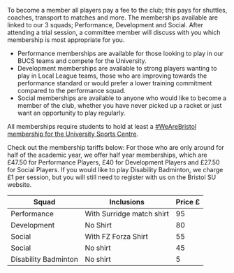 To become a member all players pay a fee to the club; this pays for shuttles, coaches, transport to matches and more. The memberships available are linked to our 3 squads; Performance, Development and Social. After attending a trial session, a committee member will discuss with you which membership is most appropriate for you.

- Performance memberships are available for those looking to play in our BUCS teams and compete for the University.
- Development memberships are available to strong players wanting to play in Local League teams, those who are improving towards the performance standard or would prefer a lower training commitment compared to the performance squad.
- Social memberships are available to anyone who would like to become a member of the club, whether you have never picked up a racket or just want an opportunity to play regularly.

All memberships require students to hold at least a [#WeAreBristol membership for the University Sports Centre](http://www.bristol.ac.uk/sport/memberships/student/).

Check out the membership tariffs below: For those who are only around for half of the academic year, we offer half year memberships, which are £47.50 for Performance Players, £40 for Development Players and £27.50 for Social Players. If you would like to play Disability Badminton, we charge £1 per session, but you will still need to register with us on the Bristol SU website. 

Squad | Inclusions | Price £
--- | --- | ---
Performance | With Surridge match shirt | 95
Development | No Shirt | 80
Social | With FZ Forza Shirt | 55
Social | No shirt | 45
Disability Badminton | No shirt | 5
